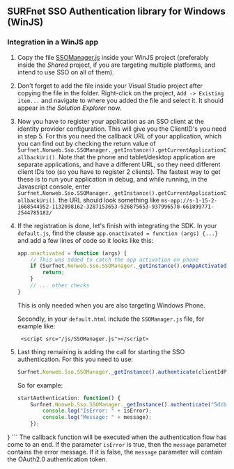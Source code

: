 SURFnet SSO Authentication library for Windows (WinJS)
------------------------------------------------------

### Integration in a WinJS app

1. Copy the file [SSOManager.js](library/js/sso/SSOManager.js) inside your WinJS project (preferably inside the *Shared* project, if you are targeting multiple platforms, and intend to use SSO on all of them).
2. Don't forget to add the file inside your Visual Studio project after copying the file in the folder. Right-click on the project, `Add -> Existing item...` and navigate to where you added the file and select it. It should appear in *the Solution Explorer* now.
3. Now you have to register your application as an SSO client at the identity provider configuration. This will give you the ClientID's you need in step 5. For this you need the callback URL of your application, which you can find out by checking the return value of `Surfnet.Nonweb.Sso.SSOManager._getInstance().getCurrentApplicationCallbackUri()`. Note that the phone and tablet/desktop application are separate applications, and have a different URL, so they need different client IDs too (so you have to register 2 clients). The fastest way to get these is to run your application in debug, and while running, in the Javascript console, enter `Surfnet.Nonweb.Sso.SSOManager._getInstance().getCurrentApplicationCallbackUri()`. the URL should look something like `ms-app://s-1-15-2-1668544952-1132098162-3287153653-926875653-937996570-661899771-2544785182/`
4. If the registration is done, let's finish with integrating the SDK. In your `default.js`, find the clause `app.onactivated = function (args) {...}` and add a few lines of code so it looks like this:
   
    ```javascript
    app.onactivated = function (args) {
        // This was added to catch the app activation on phone
        if (Surfnet.Nonweb.Sso.SSOManager._getInstance().onAppActivated(args, activation)) {
            return;
        }
        // ... other checks
    }
    ```
    This is only needed when you are also targeting Windows Phone.

    Secondly, in your `default.html` include the `SSOManager.js` file, for example like:

        <script src="/js/SSOManager.js"></script>
    

5. Last thing remaining is adding the call for starting the SSO authentication. For this you need to use:
    
    ```javascript
    Surfnet.Nonweb.Sso.SSOManager._getInstance().authenticate(clientIdPhone, clientIdTabletAndDesktop, endpoint, callbackFunction)
    ```
    So for example:
    ```javascript
    startAuthentication: function() {
        Surfnet.Nonweb.Sso.SSOManager._getInstance().authenticate("5dcbbc877e9955e3b29d7ca0baa4c7c7", "5dcbbc877e9955e3b29d7ca0baa4c7c6", "https://nonweb.demo.surfconext.nl/php-oauth-as/authorize.php", function (isError, message) {
            console.log("IsError: " + isError);
            console.log("Message: " + message);
        });
}
    ```
    The callback function will be executed when the authentication flow has come to an end.
    If the parameter `isError` is true, then the `message` parameter contains the error message.
    If it is false, the `message` parameter will contain the OAuth2.0 authentication token.
